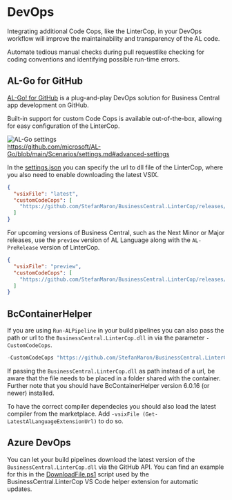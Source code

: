 # DevOps

Integrating additional Code Cops, like the LinterCop, in your DevOps workflow will improve the maintainability and transparency of the AL code.

Automate tedious manual checks during pull requestlike checking for coding conventions and identifying possible run-time errors.


## AL-Go for GitHub

[AL-Go! for GitHub](https://github.com/microsoft/AL-Go) is a plug-and-play DevOps solution for Business Central app development on GitHub.

Built-in support for custom Code Cops is available out-of-the-box, allowing for easy configuration of the LinterCop.

![AL-Go settings](/.assets/AL-Go_settings.png)  
https://github.com/microsoft/AL-Go/blob/main/Scenarios/settings.md#advanced-settings

In the [settings.json](https://github.com/microsoft/AL-Go/blob/main/Scenarios/settings.md) you can specify the url to dll file of the LinterCop, where you also need to enable downloading the latest VSIX.

```json
{
  "vsixFile": "latest",
  "customCodeCops": [
    "https://github.com/StefanMaron/BusinessCentral.LinterCop/releases/latest/download/BusinessCentral.LinterCop.dll"
  ]
}
```

For upcoming versions of Business Central, such as the Next Minor or Major releases, use the `preview` version of AL Language along with the `AL-PreRelease` version of LinterCop.

```json
{
  "vsixFile": "preview",
  "customCodeCops": [
    "https://github.com/StefanMaron/BusinessCentral.LinterCop/releases/latest/download/BusinessCentral.LinterCop.AL-PreRelease.dll"
  ]
}
```



## BcContainerHelper

If you are using `Run-ALPipeline` in your build pipelines you can also pass the path or url to the `BusinessCentral.LinterCop.dll` in via the parameter `-CustomCodeCops`.

```PowerShell
-CustomCodeCops "https://github.com/StefanMaron/BusinessCentral.LinterCop/releases/latest/download/BusinessCentral.LinterCop.dll"
```

If passing the `BusinessCentral.LinterCop.dll` as path instead of a url, be aware that the file needs to be placed in a folder shared with the container. Further note that you should have BcContainerHelper version 6.0.16 (or newer) installed.

To have the correct compiler dependecies you should also load the latest compiler from the marketplace. Add `-vsixFile (Get-LatestAlLanguageExtensionUrl)` to do so.

## Azure DevOps

You can let your build pipelines download the latest version of the `BusinessCentral.LinterCop.dll` via the GitHub API. You can find an example for this in the [DownloadFile.ps1](https://github.com/StefanMaron/vsc-lintercop/blob/master/DownloadFile.ps1) script used by the BusinessCentral.LinterCop VS Code helper extension for automatic updates.
